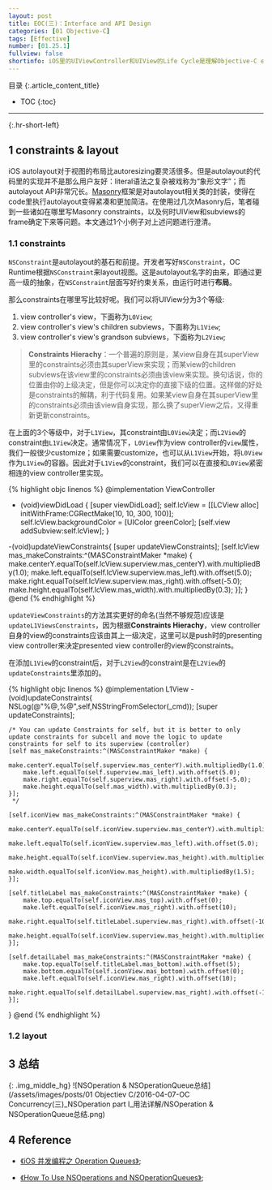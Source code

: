 ```yaml
---
layout: post
title: EOC(三)：Interface and API Design
categories: [01 Objective-C]
tags: [Effective]
number: [01.25.1]
fullview: false
shortinfo: iOS里的UIViewController和UIView的Life Cycle是理解Objective-C event-driven的基础。本文重点介绍autolayout(自动布局)在UIViewController和UIView的Life Cycle里的相关方法细节以及最佳实践。
---
```

目录
{:.article_content_title}


* TOC
{:toc}

---
{:.hr-short-left}

## 1 constraints & layout ##

iOS autolayout对于视图的布局比autoresizing要灵活很多。但是autolayout的代码里的实现并不是那么用户友好：literal语法之复杂被戏称为“象形文字”；而autolayout API非常冗长。[Masonry](https://github.com/SnapKit/Masonry)框架是对autolayout相关类的封装，使得在code里执行autolayout变得紧凑和更加简洁。在使用过几次Masonry后，笔者碰到一些诸如在哪里写Masonry constraints，以及何时UIView和subviews的frame确定下来等问题。本文通过1个小例子对上述问题进行澄清。

### 1.1 constraints ###

``NSConstraint``是autolayout的基石和前提。开发者写好``NSConstraint``，OC Runtime根据``NSConstraint``来layout视图。这是autolayout名字的由来，即通过更高一级的抽象，在``NSConstraint``层面写好约束关系，由运行时进行**布局**。

那么constraints在哪里写比较好呢。我们可以将UIView分为3个等级:

1. view controller's view，下面称为``L0View``;
2. view controller's view's children subviews，下面称为``L1View``;
3. view controller's view's grandson subviews，下面称为``L2View``;

> **Constraints Hierachy**：一个普遍的原则是，某view自身在其superView里的constraints必须由其superView来实现；而某view的children subviews在该view里的constraints必须由该view来实现。换句话说，你的位置由你的上级决定，但是你可以决定你的直接下级的位置。这样做的好处是constraints的解耦，利于代码复用。如果某view自身在其superView里的constraints必须由该view自身实现，那么换了superView之后，又得重新更新constraints。

在上面的3个等级中，对于``L1View``，其constraint由``L0View``决定；而``L2View``的constraint由``L1View``决定。通常情况下，``L0View``作为view controller的``view``属性，我们一般很少customize；如果需要customize，也可以从``L1View``开始，将``L0View``作为``L1View``的容器。因此对于``L1View``的constraint，我们可以在直接和``L0View``紧密相连的view controller里实现。

{% highlight objc linenos %}
@implementation ViewController

- (void)viewDidLoad {
    [super viewDidLoad];
    self.lcView = [[LCView alloc] initWithFrame:CGRectMake(10, 10, 300, 100)];
    self.lcView.backgroundColor = [UIColor greenColor];
    [self.view addSubview:self.lcView];
}

-(void)updateViewConstraints{
    [super updateViewConstraints];
    [self.lcView mas_makeConstraints:^(MASConstraintMaker *make) {
        make.centerY.equalTo(self.lcView.superview.mas_centerY).with.multipliedBy(1.0);
        make.left.equalTo(self.lcView.superview.mas_left).with.offset(5.0);
        make.right.equalTo(self.lcView.superview.mas_right).with.offset(-5.0);
        make.height.equalTo(self.lcView.mas_width).with.multipliedBy(0.3);
    }];
}
@end
{% endhighlight %}

``updateViewConstraints``的方法其实更好的命名(当然不够规范)应该是``updateL1ViewsConstraints``，因为根据**Constraints Hierachy**，view controller自身的view的constraints应该由其上一级决定，这里可以是push时的presenting view controller来决定presented view controller的view的constraints。

在添加``L1View``的constraint后，对于``L2View``的constraint是在``L2View``的``updateConstraints``里添加的。


{% highlight objc linenos %}
@implementation L1View
-(void)updateConstraints{
     NSLog(@"%@,%@",self,NSStringFromSelector(_cmd));
    [super updateConstraints];
    
    /* You can update Constraints for self, but it is better to only update constraints for subcell and move the logic to update constraints for self to its superview (controller)
    [self mas_makeConstraints:^(MASConstraintMaker *make) {
        make.centerY.equalTo(self.superview.mas_centerY).with.multipliedBy(1.0);
        make.left.equalTo(self.superview.mas_left).with.offset(5.0);
        make.right.equalTo(self.superview.mas_right).with.offset(-5.0);
        make.height.equalTo(self.mas_width).with.multipliedBy(0.3);
    }];
     */
    
    [self.iconView mas_makeConstraints:^(MASConstraintMaker *make) {
        make.centerY.equalTo(self.iconView.superview.mas_centerY).with.multipliedBy(1.0);
        make.left.equalTo(self.iconView.superview.mas_left).with.offset(5.0);
        make.height.equalTo(self.iconView.superview.mas_height).with.multipliedBy(0.7);
        make.width.equalTo(self.iconView.mas_height).with.multipliedBy(1.5);
    }];
    
    [self.titleLabel mas_makeConstraints:^(MASConstraintMaker *make) {
        make.top.equalTo(self.iconView.mas_top).with.offset(0);
        make.left.equalTo(self.iconView.mas_right).with.offset(10);
        make.right.equalTo(self.titleLabel.superview.mas_right).with.offset(-10);
        make.height.equalTo(self.iconView.superview.mas_height).with.multipliedBy(0.15);
    }];
    
    [self.detailLabel mas_makeConstraints:^(MASConstraintMaker *make) {
        make.top.equalTo(self.titleLabel.mas_bottom).with.offset(5);
        make.bottom.equalTo(self.iconView.mas_bottom).with.offset(0);
        make.left.equalTo(self.iconView.mas_right).with.offset(10);
        make.right.equalTo(self.detailLabel.superview.mas_right).with.offset(-10);
    }];
}
@end
{% endhighlight %}




### 1.2 layout ##




## 3 总结 ##

{: .img_middle_hg}
![NSOperation & NSOperationQueue总结](/assets/images/posts/01 Objectiev C/2016-04-07-OC Concurrency(三)_NSOperation part I_用法详解/NSOperation & NSOperationQueue总结.png)

## 4 Reference ##

- [《iOS 并发编程之 Operation Queues》](http://blog.leichunfeng.com/blog/2015/07/29/ios-concurrency-programming-operation-queues/);

- [《How To Use NSOperations and NSOperationQueues》](http://web.archive.org/web/20150417045614/http://www.raywenderlich.com/19788/how-to-use-nsoperations-and-nsoperationqueues);

